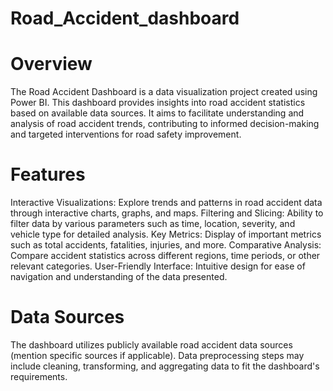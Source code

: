 # Road_Accident_dashboard
# Overview

The Road Accident Dashboard is a data visualization project created using Power BI. This dashboard provides insights into road accident statistics based on available data sources. It aims to facilitate understanding and analysis of road accident trends, contributing to informed decision-making and targeted interventions for road safety improvement.

# Features

Interactive Visualizations: Explore trends and patterns in road accident data through interactive charts, graphs, and maps.
Filtering and Slicing: Ability to filter data by various parameters such as time, location, severity, and vehicle type for detailed analysis.
Key Metrics: Display of important metrics such as total accidents, fatalities, injuries, and more.
Comparative Analysis: Compare accident statistics across different regions, time periods, or other relevant categories.
User-Friendly Interface: Intuitive design for ease of navigation and understanding of the data presented.

# Data Sources

The dashboard utilizes publicly available road accident data sources (mention specific sources if applicable).
Data preprocessing steps may include cleaning, transforming, and aggregating data to fit the dashboard's requirements.
